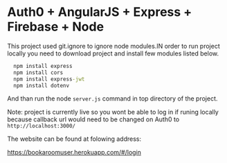 # Auth0 + AngularJS + Express + Firebase + Node

This project used git.ignore to ignore node modules.IN order to run project locally you need to download project and install few modules listed below.


```cmd
  npm install express
  npm install cors
  npm install express-jwt
  npm install dotenv
```

And than run the node `server.js` command in top directory of the project.

Note: project is currently live so you wont be able to log in  if runing locally because callback url would need to be changed on Auth0 to `http://localhost:3000/`


The website can be found at folowing address:

https://bookaroomuser.herokuapp.com/#/login

